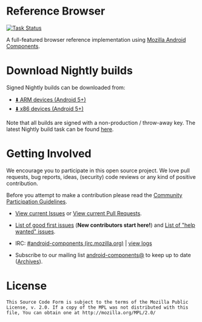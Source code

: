 #  Reference Browser

[![Task Status](https://github.taskcluster.net/v1/repository/mozilla-mobile/reference-browser/master/badge.svg)](https://github.taskcluster.net/v1/repository/mozilla-mobile/reference-browser/master/latest)

A full-featured browser reference implementation using [Mozilla Android Components](https://github.com/mozilla-mobile/android-components).

# Download Nightly builds

Signed Nightly builds can be downloaded from:

* [⬇️ ARM devices (Android 5+)](https://index.taskcluster.net/v1/task/project.mobile.reference-browser.nightly.latest/artifacts/public/app-geckoNightly-arm-armeabi-v7a-release-unsigned.apk)
* [⬇️ x86  devices (Android 5+)](https://index.taskcluster.net/v1/task/project.mobile.reference-browser.nightly.latest/artifacts/public/app-geckoNightly-x86-x86-release-unsigned.apk)

Note that all builds are signed with a non-production / throw-away key. The latest Nightly build task can be found [here](https://tools.taskcluster.net/index/project.mobile.reference-browser.nightly/latest).

# Getting Involved

We encourage you to participate in this open source project. We love pull requests, bug reports, ideas, (security) code reviews or any kind of positive contribution.

Before you attempt to make a contribution please read the [Community Participation Guidelines](https://www.mozilla.org/en-US/about/governance/policies/participation/).

* [View current Issues](https://github.com/mozilla-mobile/reference-browser/issues) or [View current Pull Requests](https://github.com/mozilla-mobile/reference-browser/pulls).

* [List of good first issues](https://github.com/mozilla-mobile/reference-browser/issues?q=is%3Aissue+is%3Aopen+label%3A%22good+first+issue%22) (**New contributors start here!**) and [List of "help wanted" issues](https://github.com/mozilla-mobile/reference-browser/issues?q=is%3Aissue+is%3Aopen+label%3A%22help+wanted%22).

* IRC: [#android-components (irc.mozilla.org)](https://wiki.mozilla.org/IRC) | [view logs](https://mozilla.logbot.info/android-components/)

* Subscribe to our mailing list [android-components@](https://lists.mozilla.org/listinfo/android-components) to keep up to date ([Archives](https://lists.mozilla.org/pipermail/android-components/)).

# License

    This Source Code Form is subject to the terms of the Mozilla Public
    License, v. 2.0. If a copy of the MPL was not distributed with this
    file, You can obtain one at http://mozilla.org/MPL/2.0/
